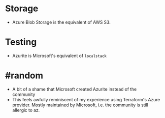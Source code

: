 # Storage

- Azure Blob Storage is the equivalent of AWS S3.

# Testing

- Azurite is Microsoft's equivalent of `localstack`

# #random

- A bit of a shame that Microsoft created Azurite instead of the community
- This feels awfully reminiscent of my experience using Terraform's Azure provider.
  Mostly maintained by Microsoft, i.e. the community is still allergic to az.
